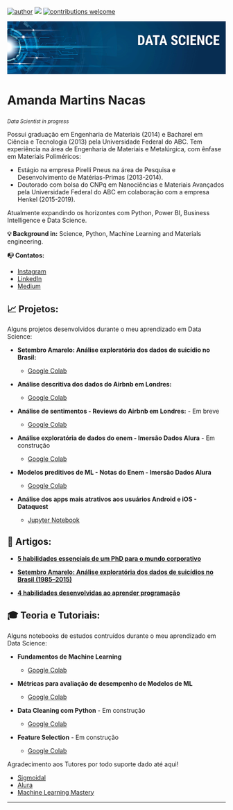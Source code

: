 
[![author](https://img.shields.io/badge/author-amnacas-red.svg)](https://www.linkedin.com/in/amanda-nacas-52484a25/) [![](https://img.shields.io/badge/python-3.7+-blue.svg)](https://www.python.org/downloads/release/python-365/) [![contributions welcome](https://img.shields.io/badge/contributions-welcome-brightgreen.svg?style=flat)](https://https://github.com/amnacas/Portifolio)

<p align="center">
  <img src="banner.png" >
</p>

# Amanda Martins Nacas
<sub>*Data Scientist in progress* </sub>

Possui graduação em Engenharia de Materiais (2014) e  Bacharel em Ciência e Tecnologia (2013) pela Universidade Federal do ABC.
Tem experiência na área de Engenharia de Materiais e Metalúrgica, com ênfase em Materiais Poliméricos: 
* Estágio na empresa Pirelli Pneus na área de Pesquisa e Desenvolvimento de Matérias-Primas (2013-2014). 
* Doutorado com bolsa do CNPq em Nanociências e Materiais Avançados pela Universidade Federal do ABC em colaboração com a empresa Henkel (2015-2019).

Atualmente expandindo os horizontes com Python, Power BI, Business Intelligence e Data Science.

**💡 Background in:** Science, Python, Machine Learning and Materials engineering.

**📭 Contatos:**
* [Instagram](https://www.instagram.com/amnacas)
* [LinkedIn](https://www.linkedin.com/in/amanda-nacas-52484a25/)
* [Medium](https://medium.com/@amandanacas)


## 📈 Projetos:
Alguns projetos desenvolvidos durante o meu aprendizado em Data Science:

* **Setembro Amarelo: Análise exploratória dos dados de suicídio no Brasil:** 
  * [Google Colab](https://colab.research.google.com/drive/17OVtqtRcAhJhlGgekbMLVcTnvqjdRk3y?usp=sharing)
  
* **Análise descritiva dos dados do Airbnb em Londres:** 
   * [Google Colab](https://colab.research.google.com/drive/1lWNMSHcMxQaB4c103GZu4q39qSsb22pF?usp=sharing)
   
* **Análise de sentimentos - Reviews do Airbnb em Londres:**  - Em breve
   * [Google Colab](https://colab.research.google.com/)

* **Análise exploratória de dados do enem - Imersão Dados Alura** - Em construção
   * [Google Colab](https://colab.research.google.com/drive/15UCBikrO4YhVQ87vJ2ZT6UZyau2vbL-k?usp=sharing)
   
* **Modelos preditivos de ML -  Notas do Enem -  Imersão Dados Alura** 
   * [Google Colab](https://colab.research.google.com/drive/1qpdv-76KdAnaGhWlRJqmCg0jUp_UPvhV?usp=sharing)
  
* **Análise dos apps mais atrativos aos usuários Android e iOS - Dataquest** 
   * [Jupyter Notebook](https://github.com/amnacas/Portifolio/blob/master/Projeto%20-%20An%C3%A1lise%20dos%20apps%20mais%20atrativos%20aos%20usu%C3%A1rios%20Android%20e%20iOS%20-%20vers%C3%A3o%20dataquest.ipynb)
   
   
## 📝 Artigos:
* [**5 habilidades essenciais de um PhD para o mundo corporativo**](https://www.linkedin.com/pulse/5-habilidades-essenciais-de-um-phd-para-o-mundo-amanda-nacas/)

* [**Setembro Amarelo: Análise exploratória dos dados de suicídios no Brasil (1985–2015)**](https://medium.com/@amandanacas/setembro-amarelo-an%C3%A1lise-explorat%C3%B3ria-dos-dados-de-suic%C3%ADdios-no-brasil-1985-2015-4916e8587bd2)

* [**4 habilidades desenvolvidas ao aprender programação**](https://www.linkedin.com/pulse/4-habilidades-desenvolvidas-ao-aprender-programa%C3%A7%C3%A3o-amanda-nacas/)


## 🎓 Teoria e Tutoriais:
Alguns notebooks de estudos contruídos durante o meu aprendizado em Data Science:

* **Fundamentos de Machine Learning**
   * [Google Colab](https://colab.research.google.com/drive/16X5iC7WDq4rZBEkupKYV33JhaYZDD7Hh?usp=sharing)

* **Métricas para avaliação de desempenho de Modelos de ML**
   * [Google Colab](https://colab.research.google.com/drive/18037UzKPbhqpx2XLQQ48Rky-8iZLgwJk?usp=sharing)  
   
* **Data Cleaning com Python** - Em construção
   * [Google Colab](https://colab.research.google.com/drive/1Ur3HPD9KpQwBtS358fpvqgAH1SvNr1HV?usp=sharing)
   
* **Feature Selection** - Em construção
   * [Google Colab](https://colab.research.google.com/drive/1HZSMtbqDuXj4XKng3imKssLV60IkvXQ5?usp=sharing)
   
Agradecimento aos Tutores por todo suporte dado até aqui!
* [Sigmoidal](https://sigmoidal.ai/)
* [Alura](https://www.alura.com.br/)
* [Machine Learning Mastery](https://machinelearningmastery.com/)


---
